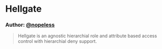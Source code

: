 # Hellgate

### Author: [@nopeless](https://github.com/nopeless)

> Hellgate is an agnostic hierarchial role and attribute based access control with hierarchial deny support.
